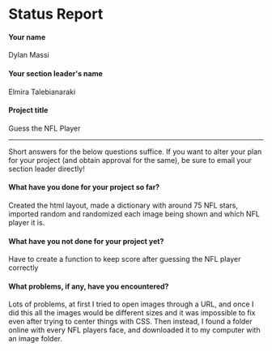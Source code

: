 # Status Report

#### Your name

Dylan Massi

#### Your section leader's name

Elmira Talebianaraki

#### Project title  

Guess the NFL Player

***

Short answers for the below questions suffice. If you want to alter your plan for your project (and obtain approval for the same), be sure to email your section leader directly!

#### What have you done for your project so far?

Created the html layout, made a dictionary with around 75 NFL stars, imported random and randomized each image being shown and which NFL player it is. 

#### What have you not done for your project yet?

Have to create a function to keep score after guessing the NFL player correctly

#### What problems, if any, have you encountered?

Lots of problems, at first I tried to open images through a URL, and once I did this all the images would be different sizes and it was impossible to fix even after trying to center things with CSS. Then instead, I found a folder online with every NFL players face, and downloaded it to my computer with an image folder.
